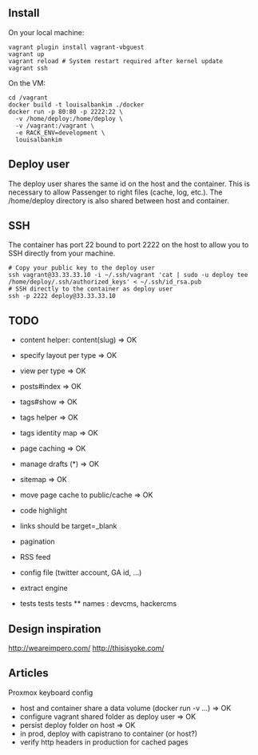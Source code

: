 Install
-------

On your local machine:

```shell
vagrant plugin install vagrant-vbguest
vagrant up
vagrant reload # System restart required after kernel update
vagrant ssh
```

On the VM:

```shell
cd /vagrant
docker build -t louisalbankim ./docker
docker run -p 80:80 -p 2222:22 \
  -v /home/deploy:/home/deploy \
  -v /vagrant:/vagrant \
  -e RACK_ENV=development \
  louisalbankim
```

Deploy user
-----------

The deploy user shares the same id on the host and the container. This is necessary to allow Passenger to right files (cache, log, etc.).
The /home/deploy directory is also shared between host and container.

SSH
---

The container has port 22 bound to port 2222 on the host to allow you to SSH directly from your machine.

```shell
# Copy your public key to the deploy user
ssh vagrant@33.33.33.10 -i ~/.ssh/vagrant 'cat | sudo -u deploy tee /home/deploy/.ssh/authorized_keys' < ~/.ssh/id_rsa.pub
# SSH directly to the container as deploy user
ssh -p 2222 deploy@33.33.33.10
```

TODO
----

* content helper: content(slug) => OK
* specify layout per type => OK
* view per type => OK
* posts#index => OK
* tags#show => OK
* tags helper => OK
* tags identity map => OK
* page caching => OK
* manage drafts (*) => OK
* sitemap => OK
* move page cache to public/cache => OK
* code highlight
* links should be target=_blank
* pagination
* RSS feed
* config file (twitter account, GA id, ...)

* extract engine
* tests tests tests
** names : devcms, hackercms

Design inspiration
------------------

http://weareimpero.com/
http://thisisyoke.com/

Articles
--------
Proxmox keyboard config

* host and container share a data volume (docker run -v ...) => OK
* configure vagrant shared folder as deploy user => OK
* persist deploy folder on host => OK
* in prod, deploy with capistrano to container (or host?)
* verify http headers in production for cached pages
